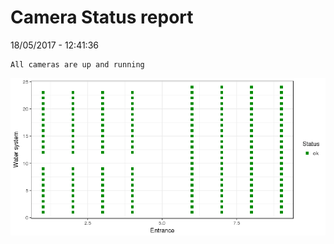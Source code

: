 Camera Status report
================
18/05/2017 - 12:41:36

    All cameras are up and running

![](camreport_files/figure-markdown_github/unnamed-chunk-2-1.png)
